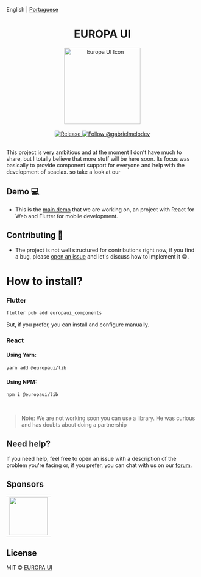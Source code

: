 English | [Portuguese](README_ptbr.md)

<div align="center">
  <h1>EUROPA UI</h1>
  <img src="https://github.com/europaui.png" alt="Europa UI Icon" width="200">
  <br>
  <br>
  <a href="https://github.com/europaui/europa-ui/actions/workflows/release.yml">
    <img src="https://github.com/europaui/europa-ui/actions/workflows/release.yml/badge.svg" alt="Release">
  </a>
   <a href="https://twitter.com/intent/follow?screen_name=gabrielmelodev">
    <img src="https://img.shields.io/twitter/follow/gabrielmelodev.svg?label=Follow%20@gabrielmelodev" alt="Follow @gabrielmelodev" />
  </a>
  <br>
  <br>
</div>

This project is very ambitious and at the moment I don't have much to share, but I totally believe that more stuff will be here soon. Its focus was basically to provide component support for everyone and help with the development of seaclax. so take a look at our


## Demo 💻
- This is the [main demo](https://github.com/europaui/europa-ui/tree/main/examples/demo) that we are working on, an project with React for Web and Flutter for mobile development.


## Contributing 🚀
- The project is not well structured for contributions right now, if you find a bug, please [open an issue](https://github.com/europaui/europa-ui/issues) and let's discuss how to implement it 😁.

# How to install?

### Flutter

```bash
flutter pub add europaui_components
```
But, if you prefer, you can install and configure manually.

### React

#### Using Yarn:

```bash
yarn add @europaui/lib
```

#### Using NPM:

```bash
npm i @europaui/lib
```
<br/>

> Note: We are not working soon you can use a library.
> He was curious and has doubts about doing a partnership

## Need help?

If you need help, feel free to open an issue with a description of the problem
you're facing or, if you prefer, you can chat with us on our
[forum](https://github.com/europaui/europa-ui/discussions).

## Sponsors

<table>
  <tr>
    <td>
      <a aria-label="Rocketseat" href="https://seaclax.com.br?utm_source=europaui&utm_medium=sponsorship&utm_campaign=europaui_sponsorship">
        <img alt="" src="https://seaclax.com/seaclaxblue.svg"   width="100px">
      </a>
    </td>
  </tr>
</table>

## License

MIT © [EUROPA UI](https://github.com/gabrielhmelo)


